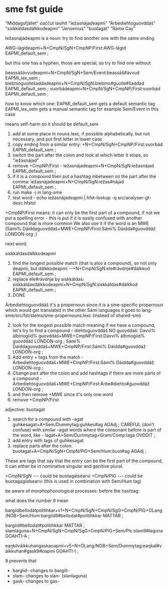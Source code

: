# sme fst guide

"Middagsfjället" oaččut lasihit
"Iežasnájadeapmi"
"Árbediehtoguovddáš"
"siskkáldasdálkkodeapmi"
"Jensenius"
"buotagat"
"Rama Cay"


Iežasnájadeapmi
is a noun:
try to find another one with the same ending


AWG-lágideapmi+N+CmpN/SgN+CmpNP/First:AWG-lágid EAPMI_default_sem ;


but this one has a hyphen, those are special, so try to find one without

beassášávvudeapmi+N+CmpN/SgN+Sem/Event:beassáš#ávvud EAPMI_lex_sem ;
biebmoguollešaddadeapmi+N+CmpN/SgN:biebmo#guolle#šaddad EAPMI_default_sem ;
vuorbádeapmi+N+CmpN/SgN+CmpNP/First:vuorbád EAPMI_default_sem ;


how to know which one:
EAPMI_default_sem gets a default semantic tag
EAPMI_lex_sem gets a manual semantic tag for example Sem/Event in this case

means self-harm
so it should be default_sem


1. add at some place in nouns.lexc, if possible alphabetically, but not necessary, and put first letter in lower case
2. copy ending from a similar entry: +N+CmpN/SgN+CmpNP/First:vuorbád EAPMI_default_sem ;
3. switch the part after the colon and look at which letter it stops, so "iežasnájad"
4. remove +CmpNP/First - iežasnájadeapmi+N+CmpN/SgN:iežasnájad EAPMI_default_sem ;
5. if it is a compound then put a hashtag inbetween on the part after the comma: iežasnájadeapmi+N+CmpN/SgN:iežas#nájad EAPMI_default_sem ;
6. run make -j in lang-sme
7. test word - echo iežasnájadeapmi | hfst-lookup -q src/analyser-gt-desc.hfstol




+CmpNP/First means: it can only be the first part of a compound, if not we put a spelling error - this is put if it is easily confused with another compound that is more common
We also use it if the word is an MWE (Sámi% Dáiddaguovddáš+MWE+CmpNP/First:Sámi% Dáidda#guovddáž LONDON-org ;)

next word:

siskkáldasdálkkodeapmi


1. find the longest possible match (that is also a compound), so not only deapmi, but dálkkodeapmi --+N+CmpN/SgN:ele#rávdnje#dálkkod EAPMI_default_sem ;
2. replace ele#rávdnje by siskkáldas: siskkáldasdálkkodeapmi+N+CmpN/SgN:siskkáldas#dálkkod EAPMI_default_sem ;
3. DONE


Árbediehtoguovddáš
it's a propernoun
since it is a sme-specific propernoun which would get translated in the other Sámi languages it goes to lang-sme/src/fst/stems/sme-propernouns.lexc (instead of shared-smi)

2. look for the longest possible match meaning if we have a compound, let's try to find a compound - diehtoguovddáš NO
guovddáš:
Davvi% álbmogiid% guovddáš+MWE+CmpNP/First:Davvi% álbmogiid% guovddáž LONDON-org ;
Sámi% Dáiddaguovddáš+MWE+CmpNP/First:Sámi% Dáidda#guovddáž LONDON-org ;
3. Add entry + tags from the match - Árbediehtoguovddáš+MWE+CmpNP/First:Sámi% Dáidda#guovddáž LONDON-org ;
4. Change part after the colon and add hashtags if there are more parts of a compound - Árbediehtoguovddáš+MWE+CmpNP/First:Árbe#diehto#guovddáž LONDON-org ;
5. and then remove +MWE since it's only one word
6. remove +CmpNP/First


adjective:
buotagat

1. search for a compound with -agat
guhkesagat+A+Sem/Dummytag:guhkes#ag AGAdj ;
CAREFUL (don't confuse) with similar -agat words where the consonant before is part of the word, like - lagat+A+Sem/Dummytag+Gram/Comp:laga OVDDIT ;
2. add entry with tags of guhkesagat
3. replace parts after the colon:
buotagat+A+CmpN/SgN+CmpN/PlG+Sem/Hum:buot#ag AGAdj ;


These are tags that say that the entry can be the first part of the compound, it can either be in nominative singular and genitive plural.

+CmpN/SgN --- could be buotagatsearvi
+CmpN/PlG --- could be buotagagiidsearvi (this is used in combination with Sem/Hum tag)


be aware of morphophonological processes:
before the hashtag:

what does the number 9 mean

bargiidbellodatpolitihkar+v1+N+CmpN/SgN+CmpN/SgG+CmpN/PlG+OLang/NOB+Sem/Hum:bargiid9#bellodat#politihkkar MATTAR ;

bargiid#bellodat#politihkkar MATTAR ;
slamlaguna+N+CmpN/SgN+CmpN/SgG+CmpN/PlG+Sem/Plc:slam9#laguna GOAHTI-A ;

eaŋkilváikkuhangaskaoapmi+v5+N+OLang/NOB+Sem/Dummytag:eaŋkal#váikkuhan#gask9#oapmi GOAHTI-I ;


9 prevents that 
- bargiid- changes to bargiit-
- slam- changes to slan- (slanlaguna)
- gask- changes to gas-
